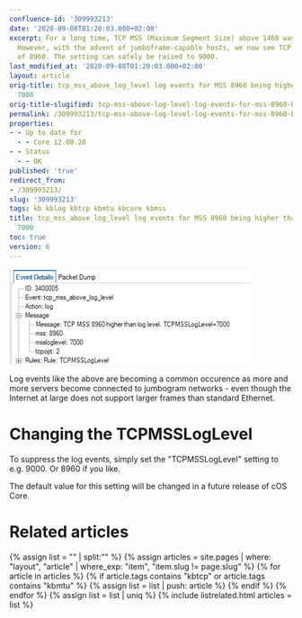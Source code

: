 ```yaml
---
confluence-id: '309993213'
date: '2020-09-08T01:20:03.000+02:00'
excerpt: For a long time, TCP MSS (Maximum Segment Size) above 1460 was abnormal.
  However, with the advent of jumboframe-capable hosts, we now see TCP MSS announcements
  of 8960. The setting can safely be raised to 9000.
last_modified_at: '2020-09-08T01:20:03.000+02:00'
layout: article
orig-title: tcp_mss_above_log_level log events for MSS 8960 being higher than TCPMSSLogLevel
  7000
orig-title-slugified: tcp-mss-above-log-level-log-events-for-mss-8960-being-higher-than-tcpmssloglevel-7000
permalink: /309993213/tcp-mss-above-log-level-log-events-for-mss-8960-being-higher-than-tcpmssloglevel-7000
properties:
- - Up to date for
  - - Core 12.00.20
- - Status
  - - OK
published: 'true'
redirect_from:
- /309993213/
slug: '309993213'
tags: kb kblog kbtcp kbmtu kbcore kbmss
title: tcp_mss_above_log_level log events for MSS 8960 being higher than TCPMSSLogLevel
  7000
toc: true
version: 6
---
```


<img ac:height="170" src="image2019-9-6_23-26-26.png"/>

Log events like the above are becoming a common occurence as more and more servers become connected to jumbogram networks - even though the Internet at large does not support larger frames than standard Ethernet.

# Changing the TCPMSSLogLevel
To suppress the log events, simply set the "TCPMSSLogLevel" setting to e.g. 9000. Or 8960 if you like.

The default value for this setting will be changed in a future release of cOS Core.




# Related articles
{% assign list = "" | split:"" %}
{% assign articles = site.pages | where: "layout", "article" | where_exp: "item", "item.slug != page.slug" %}
{% for article in articles %}
{% if article.tags contains "kbtcp" or article.tags contains "kbmtu" %}
{% assign list = list | push: article %}
{% endif %}
{% endfor %}
{% assign list = list | uniq %}
{% include listrelated.html articles = list %}